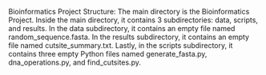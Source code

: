 Bioinformatics Project Structure:
The main directory is the Bioinformatics Project.
Inside the main directory, it contains 3 subdirectories: data, scripts, and results.
In the data subdirectory, it contains an empty file named random_sequence.fasta.
In the results subdirectory, it contains an empty file named cutsite_summary.txt.
Lastly, in the scripts subdirectory, it contains three empty Python files named generate_fasta.py, dna_operations.py, and find_cutsites.py.
